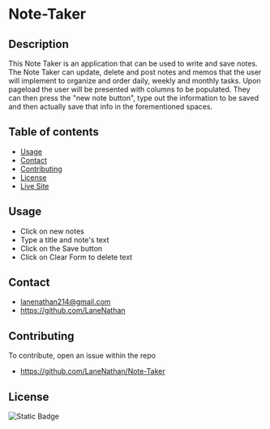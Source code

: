 # Note-Taker

## Description

This Note Taker is an application that can be used to write and save notes. The Note Taker can update, delete and post notes and memos that the user will implement to organize and order daily, weekly and monthly tasks. Upon pageload the user will be presented with columns to be populated. They can then press the "new note button", type out the information to be saved and then actually save that info in the forementioned spaces.


## Table of contents

- [Usage](#usage)
- [Contact](#contact)
- [Contributing](#contributing)
- [License](#license)
- [Live Site](#live-site)


## Usage

- Click on new notes
- Type a title and note's text
- Click on the Save button
- Click on Clear Form to delete text



## Contact

- lanenathan214@gmail.com
- https://github.com/LaneNathan



## Contributing

To contribute, open an issue within the repo
- https://github.com/LaneNathan/Note-Taker



## License

![Static Badge](https://img.shields.io/badge/license-MIT-blue)

